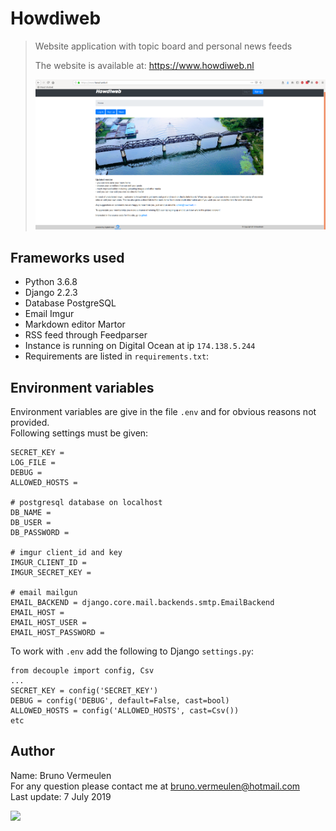 # Howdiweb
>Website application with topic board and personal news feeds
>
>The website is available at: https://www.howdiweb.nl  
>
>![](howdiweb_screenshot.png)

## Frameworks used
- Python 3.6.8
- Django 2.2.3
- Database PostgreSQL
- Email Imgur
- Markdown editor Martor
- RSS feed through Feedparser
- Instance is running on Digital Ocean at ip `174.138.5.244`
- Requirements are listed in `requirements.txt`:

## Environment variables
Environment variables are give in the file `.env` and for obvious reasons not provided.   
Following settings must be given:
```
SECRET_KEY =
LOG_FILE =
DEBUG =
ALLOWED_HOSTS =
 
# postgresql database on localhost
DB_NAME =
DB_USER =
DB_PASSWORD =

# imgur client_id and key
IMGUR_CLIENT_ID =
IMGUR_SECRET_KEY =
 
# email mailgun
EMAIL_BACKEND = django.core.mail.backends.smtp.EmailBackend
EMAIL_HOST = 
EMAIL_HOST_USER =
EMAIL_HOST_PASSWORD =
```
To work with `.env` add the following to Django `settings.py`:
```
from decouple import config, Csv
...
SECRET_KEY = config('SECRET_KEY')
DEBUG = config('DEBUG', default=False, cast=bool)
ALLOWED_HOSTS = config('ALLOWED_HOSTS', cast=Csv())
etc
```

## Author
Name: Bruno Vermeulen  
For any question please contact me at bruno.vermeulen@hotmail.com  
Last update: 7 July 2019  


<img 
 src="https://i.imgur.com/rO4sQ8W.jpg" 
 width="500" />

